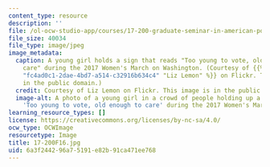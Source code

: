 ```yaml
---
content_type: resource
description: ''
file: /ol-ocw-studio-app/courses/17-200-graduate-seminar-in-american-politics-i-political-behavior-fall-2016/6a3f244296a75191e82b91ca471ee768_17-200F16.jpg
file_size: 40034
file_type: image/jpeg
image_metadata:
  caption: A young girl holds a sign that reads "Too young to vote, old enough to
    care" during the 2017 Women's March on Washington. (Courtesy of {{% resource_link
    "fc4ad0c1-2dae-4bd7-a514-c32916b634c4" "Liz Lemon" %}} on Flickr. This image is
    in the public domain.)
  credit: Courtesy of Liz Lemon on Flickr. This image is in the public domain.
  image-alt: A photo of a young girl in a crowd of people holding up a sign that reads
    'Too young to vote, old enough to care' during the 2017 Women's March on Washington.
learning_resource_types: []
license: https://creativecommons.org/licenses/by-nc-sa/4.0/
ocw_type: OCWImage
resourcetype: Image
title: 17-200F16.jpg
uid: 6a3f2442-96a7-5191-e82b-91ca471ee768
---
```


